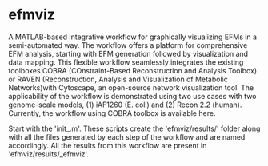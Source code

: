# efmviz
A MATLAB-based integrative workflow for graphically visualizing EFMs in a semi-automated way. The workflow offers a platform for comprehensive EFM analysis, starting with EFM generation followed by visualization and data mapping. This flexible workflow seamlessly integrates the existing toolboxes COBRA (COnstraint-Based Reconstruction and Analysis Toolbox) or RAVEN (Reconstruction, Analysis and Visualization of Metabolic Networks)with Cytoscape, an open-source network visualization tool. The applicability of the workflow is demonstrated using two use cases with two genome-scale models, (1) iAF1260 (E. coli) and (2) Recon 2.2 (human). Currently, the workflow using COBRA toolbox is available here.

Start with the 'init_<useCase>.m'. These scripts create the 'efmviz/results/<useCase>' folder along with all the files generated by each step of the workflow and are named accordingly. All the results from this workflow are present in 'efmviz/results/<useCase>_efmviz'.
